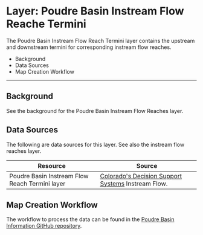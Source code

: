 # Layer: Poudre Basin Instream Flow Reache Termini 

The Poudre Basin Instream Flow Reach Termini layer contains the upstream and downstream
termini for corresponding instream flow reaches.

* Background
* Data Sources
* Map Creation Workflow

---

## Background

See the background for the Poudre Basin Instream Flow Reaches layer.

## Data Sources

The following are data sources for this layer.
See also the instream flow reaches layer.

| **Resource** | **Source** |
| -- | -- |
| Poudre Basin Instream Flow Reach Termini layer | [Colorado's Decision Support Systems](https://www.colorado.gov/pacific/cdss/gis-data-category) Instream Flow. |

## Map Creation Workflow

The workflow to process the data can be found in the
[Poudre Basin Information GitHub repository](https://github.com/OpenWaterFoundation/owf-infomapper-poudre/tree/master/workflow/BasinEntities/Environment-InstreamFlowReaches).
